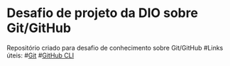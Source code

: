 # Desafio de projeto da DIO sobre Git/GitHub
Repositório criado para desafio de conhecimento sobre Git/GitHub
#Links úteis:
#[Git](https://git-scm.com/)
#[GitHub CLI](https://git-scm.com/)
